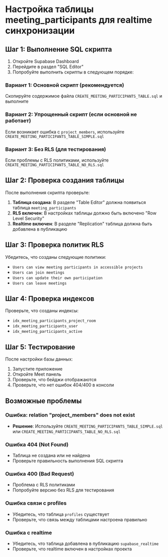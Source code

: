 # Настройка таблицы meeting_participants для realtime синхронизации

## Шаг 1: Выполнение SQL скрипта

1. Откройте Supabase Dashboard
2. Перейдите в раздел "SQL Editor"
3. Попробуйте выполнить скрипты в следующем порядке:

### Вариант 1: Основной скрипт (рекомендуется)
Скопируйте содержимое файла `CREATE_MEETING_PARTICIPANTS_TABLE.sql` и выполните

### Вариант 2: Упрощенный скрипт (если основной не работает)
Если возникает ошибка с `project_members`, используйте `CREATE_MEETING_PARTICIPANTS_TABLE_SIMPLE.sql`

### Вариант 3: Без RLS (для тестирования)
Если проблемы с RLS политиками, используйте `CREATE_MEETING_PARTICIPANTS_TABLE_NO_RLS.sql`

## Шаг 2: Проверка создания таблицы

После выполнения скрипта проверьте:

1. **Таблица создана**: В разделе "Table Editor" должна появиться таблица `meeting_participants`
2. **RLS включен**: В настройках таблицы должно быть включено "Row Level Security"
3. **Realtime включен**: В разделе "Replication" таблица должна быть добавлена в публикацию

## Шаг 3: Проверка политик RLS

Убедитесь, что созданы следующие политики:
- `Users can view meeting participants in accessible projects`
- `Users can join meetings`
- `Users can update their own participation`
- `Users can leave meetings`

## Шаг 4: Проверка индексов

Проверьте, что созданы индексы:
- `idx_meeting_participants_project_room`
- `idx_meeting_participants_user`
- `idx_meeting_participants_active`

## Шаг 5: Тестирование

После настройки базы данных:
1. Запустите приложение
2. Откройте Meet панель
3. Проверьте, что бейджи отображаются
4. Проверьте, что нет ошибок 404/400 в консоли

## Возможные проблемы

### Ошибка: relation "project_members" does not exist
- **Решение**: Используйте `CREATE_MEETING_PARTICIPANTS_TABLE_SIMPLE.sql` или `CREATE_MEETING_PARTICIPANTS_TABLE_NO_RLS.sql`

### Ошибка 404 (Not Found)
- Таблица не создана или не найдена
- Проверьте правильность выполнения SQL скрипта

### Ошибка 400 (Bad Request)
- Проблема с RLS политиками
- Попробуйте версию без RLS для тестирования

### Ошибка связи с profiles
- Убедитесь, что таблица `profiles` существует
- Проверьте, что связь между таблицами настроена правильно

### Ошибка с realtime
- Убедитесь, что таблица добавлена в публикацию `supabase_realtime`
- Проверьте, что realtime включен в настройках проекта
